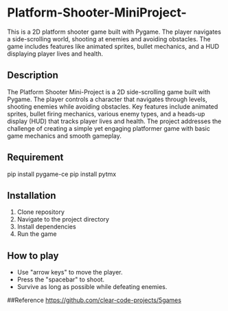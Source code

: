# Platform-Shooter-MiniProject-

This is a 2D platform shooter game built with Pygame. The player navigates a side-scrolling world, shooting at enemies and avoiding obstacles. The game includes features like animated sprites, bullet mechanics, and a HUD displaying player lives and health.

## Description 
The Platform Shooter Mini-Project is a 2D side-scrolling game built with Pygame. The player controls a character that navigates through levels, shooting enemies while avoiding obstacles. Key features include animated sprites, bullet firing mechanics, various enemy types, and a heads-up display (HUD) that tracks player lives and health. The project addresses the challenge of creating a simple yet engaging platformer game with basic game mechanics and smooth gameplay.

## Requirement 
pip install pygame-ce
pip install pytmx 

## Installation 
1. Clone repository 
2. Navigate to the project directory 
3. Install dependencies 
4. Run the game 

## How to play 

- Use "arrow keys" to move the player.
- Press the "spacebar" to shoot.
- Survive as long as possible while defeating enemies.

##Reference 
https://github.com/clear-code-projects/5games



